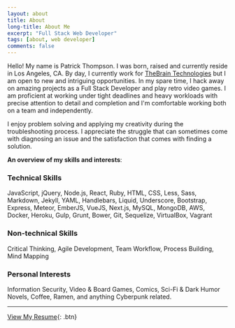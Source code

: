 ```yaml
---
layout: about
title: About
long-title: About Me
excerpt: "Full Stack Web Developer"
tags: [about, web developer]
comments: false
---
```

Hello! My name is Patrick Thompson. I was born, raised and currently reside in Los Angeles, CA. By day, I currently work for [TheBrain Technologies](http://thebrain.com) but I am open to new and intriguing opportunities. In my spare time, I hack away on amazing projects as a Full Stack Developer and play retro video games. I am proficient at working under tight deadlines and heavy workloads with precise attention to detail and completion and I'm comfortable working both on a team and independently.

I enjoy problem solving and applying my creativity during the troubleshooting process. I appreciate the struggle that can sometimes come with diagnosing an issue and the satisfaction that comes with finding a solution.

**An overview of my skills and interests**:

### Technical Skills
JavaScript, jQuery, Node.js, React, Ruby, HTML, CSS, Less, Sass, Markdown, Jekyll, YAML, Handlebars, Liquid, Underscore, Bootstrap, Express, Meteor, EmberJS, VueJS, Next.js, MySQL, MongoDB, AWS, Docker, Heroku, Gulp, Grunt, Bower, Git, Sequelize, VirtualBox, Vagrant

### Non-technical Skills
Critical Thinking, Agile Development, Team Workflow, Process Building, Mind Mapping

### Personal Interests
Information Security, Video & Board Games, Comics, Sci-Fi & Dark Humor Novels, Coffee, Ramen, and anything Cyberpunk related.

---

[View My Resume](https://drive.google.com/file/d/0BxabrtEkbox-LWlrRmh5c1R0UEk){: .btn}
